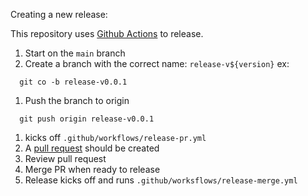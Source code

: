 
Creating a new release:

This repository uses [Github Actions](https://docs.github.com/en/actions) to release.

1. Start on the `main` branch
1. Create a branch with the correct name: `release-v${version}`
  ex:
  ```
    git co -b release-v0.0.1
  ```
1. Push the branch to origin
  ```
    git push origin release-v0.0.1
  ```
1. kicks off `.github/workflows/release-pr.yml`
1. A [pull request](/pulls) should be created
1. Review pull request
1. Merge PR when ready to release
1. Release kicks off and runs `.github/worksflows/release-merge.yml`
